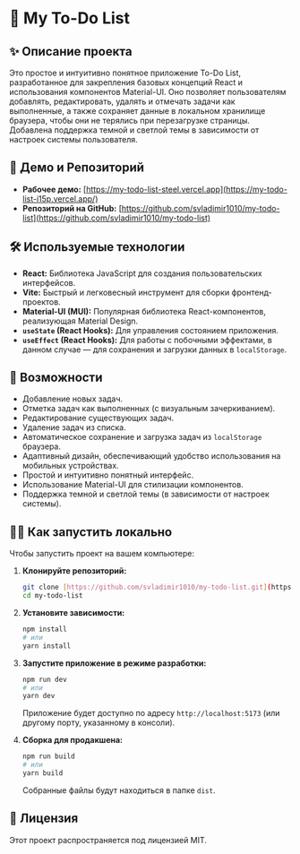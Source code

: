 # 📝 My To-Do List

## ✨ Описание проекта

Это простое и интуитивно понятное приложение To-Do List, разработанное для закрепления базовых концепций React и использования компонентов Material-UI. Оно позволяет пользователям добавлять, редактировать, удалять и отмечать задачи как выполненные, а также сохраняет данные в локальном хранилище браузера, чтобы они не терялись при перезагрузке страницы. Добавлена поддержка темной и светлой темы в зависимости от настроек системы пользователя.

## 🚀 Демо и Репозиторий

* **Рабочее демо:** [https://my-todo-list-steel.vercel.app](https://my-todo-list-i15p.vercel.app/) 
* **Репозиторий на GitHub:** [https://github.com/svladimir1010/my-todo-list](https://github.com/svladimir1010/my-todo-list)

## 🛠️ Используемые технологии

* **React:** Библиотека JavaScript для создания пользовательских интерфейсов.
* **Vite:** Быстрый и легковесный инструмент для сборки фронтенд-проектов.
* **Material-UI (MUI):** Популярная библиотека React-компонентов, реализующая Material Design.
* **`useState` (React Hooks):** Для управления состоянием приложения.
* **`useEffect` (React Hooks):** Для работы с побочными эффектами, в данном случае — для сохранения и загрузки данных в `localStorage`.

## 🌟 Возможности

* Добавление новых задач.
* Отметка задач как выполненных (с визуальным зачеркиванием).
* Редактирование существующих задач.
* Удаление задач из списка.
* Автоматическое сохранение и загрузка задач из `localStorage` браузера.
* Адаптивный дизайн, обеспечивающий удобство использования на мобильных устройствах.
* Простой и интуитивно понятный интерфейс.
* Использование Material-UI для стилизации компонентов.
* Поддержка темной и светлой темы (в зависимости от настроек системы).

## 👨‍💻 Как запустить локально

Чтобы запустить проект на вашем компьютере:

1.  **Клонируйте репозиторий:**
    ```bash
    git clone [https://github.com/svladimir1010/my-todo-list.git](https://github.com/svladimir1010/my-todo-list.git)
    cd my-todo-list
    ```

2.  **Установите зависимости:**
    ```bash
    npm install
    # или
    yarn install
    ```

3.  **Запустите приложение в режиме разработки:**
    ```bash
    npm run dev
    # или
    yarn dev
    ```
    Приложение будет доступно по адресу `http://localhost:5173` (или другому порту, указанному в консоли).

4.  **Сборка для продакшена:**
    ```bash
    npm run build
    # или
    yarn build
    ```
    Собранные файлы будут находиться в папке `dist`.

## 📄 Лицензия

Этот проект распространяется под лицензией MIT.